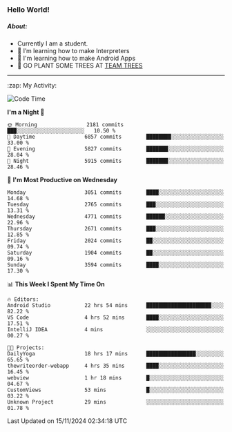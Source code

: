 ### Hello World!

##### About:
- Currently I am a student.
- 🌱 I’m learning how to make Interpreters
- 🌱 I'm learning how to make Android Apps
- 🌱 GO PLANT SOME TREES AT [TEAM TREES](https://teamtrees.org/)

---
  <summary>:zap: My Activity:</summary>
  
<!--START_SECTION:waka-->
![Code Time](http://img.shields.io/badge/Code%20Time-1%2C590%20hrs%2046%20mins-blue)

**I'm a Night 🦉** 

```text
🌞 Morning                2181 commits        ███░░░░░░░░░░░░░░░░░░░░░░   10.50 % 
🌆 Daytime                6857 commits        ████████░░░░░░░░░░░░░░░░░   33.00 % 
🌃 Evening                5827 commits        ███████░░░░░░░░░░░░░░░░░░   28.04 % 
🌙 Night                  5915 commits        ███████░░░░░░░░░░░░░░░░░░   28.46 % 
```
📅 **I'm Most Productive on Wednesday** 

```text
Monday                   3051 commits        ████░░░░░░░░░░░░░░░░░░░░░   14.68 % 
Tuesday                  2765 commits        ███░░░░░░░░░░░░░░░░░░░░░░   13.31 % 
Wednesday                4771 commits        ██████░░░░░░░░░░░░░░░░░░░   22.96 % 
Thursday                 2671 commits        ███░░░░░░░░░░░░░░░░░░░░░░   12.85 % 
Friday                   2024 commits        ██░░░░░░░░░░░░░░░░░░░░░░░   09.74 % 
Saturday                 1904 commits        ██░░░░░░░░░░░░░░░░░░░░░░░   09.16 % 
Sunday                   3594 commits        ████░░░░░░░░░░░░░░░░░░░░░   17.30 % 
```


📊 **This Week I Spent My Time On** 

```text
🔥 Editors: 
Android Studio           22 hrs 54 mins      █████████████████████░░░░   82.22 % 
VS Code                  4 hrs 52 mins       ████░░░░░░░░░░░░░░░░░░░░░   17.51 % 
IntelliJ IDEA            4 mins              ░░░░░░░░░░░░░░░░░░░░░░░░░   00.27 % 

🐱‍💻 Projects: 
DailyYoga                18 hrs 17 mins      ████████████████░░░░░░░░░   65.65 % 
thewriteorder-webapp     4 hrs 35 mins       ████░░░░░░░░░░░░░░░░░░░░░   16.45 % 
webview                  1 hr 18 mins        █░░░░░░░░░░░░░░░░░░░░░░░░   04.67 % 
CustomViews              53 mins             █░░░░░░░░░░░░░░░░░░░░░░░░   03.22 % 
Unknown Project          29 mins             ░░░░░░░░░░░░░░░░░░░░░░░░░   01.78 % 
```


 Last Updated on 15/11/2024 02:34:18 UTC
<!--END_SECTION:waka-->
